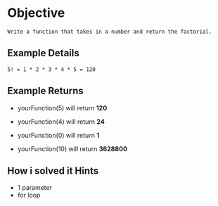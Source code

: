 # Objective

    Write a function that takes in a number and return the factorial.

## Example Details

    5! = 1 * 2 * 3 * 4 * 5 = 120

## Example Returns

* yourFunction(5) will return **120**

* yourFunction(4) will return **24**

* yourFunction(0) will return **1**

* yourFunction(10) will return **3628800**

## How i solved it Hints

* 1 parameter
* for loop
